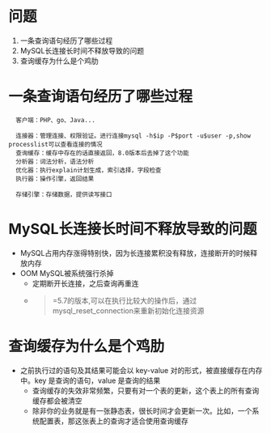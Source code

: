 # 问题
1. 一条查询语句经历了哪些过程
2. MySQL长连接长时间不释放导致的问题
3. 查询缓存为什么是个鸡肋

# 一条查询语句经历了哪些过程
```
  客户端：PHP、go、Java...
  
  连接器：管理连接、权限验证。进行连接mysql -h$ip -P$port -u$user -p,show processlist可以查看连接的情况
  查询缓存：缓存中存在的话直接返回，8.0版本后去掉了这个功能
  分析器：词法分析，语法分析
  优化器：执行explain计划生成，索引选择，字段检查
  执行器：操作引擎，返回结果

  存储引擎：存储数据，提供读写接口
```

# MySQL长连接长时间不释放导致的问题
- MySQL占用内存涨得特别快，因为长连接累积没有释放，连接断开的时候释放内存
- OOM MySQL被系统强行杀掉
  - 定期断开长连接，之后查询再重连
  - >=5.7的版本,可以在执行比较大的操作后，通过mysql_reset_connection来重新初始化连接资源

# 查询缓存为什么是个鸡肋
- 之前执行过的语句及其结果可能会以 key-value 对的形式，被直接缓存在内存中。key 是查询的语句，value 是查询的结果
  - 查询缓存的失效非常频繁，只要有对一个表的更新，这个表上的所有查询缓存都会被清空
  - 除非你的业务就是有一张静态表，很长时间才会更新一次。比如，一个系统配置表，那这张表上的查询才适合使用查询缓存

  